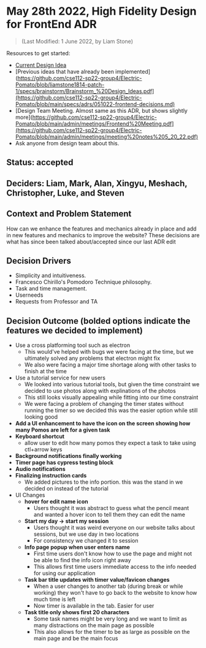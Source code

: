 # May 28th 2022, High Fidelity Design for FrontEnd ADR
> (Last Modified: 1 June 2022, by Liam Stone)

Resources to get started:

- [Current Design Idea](https://www.figma.com/file/0xkjAbdUK1WsQjAqwKRYTc/Electric-Pomato-Prototype?node-id=0%3A1)
- [Previous ideas that have already been implemented](https://github.com/cse112-sp22-group4/Electric-Pomato/blob/liamstone1814-patch-1/specs/brainstorm/Brainstorm_%20Design_Ideas.pdf](https://github.com/cse112-sp22-group4/Electric-Pomato/blob/main/specs/adrs/051022-frontend-decisions.md)
- [Design Team Meeting. Almost same as this ADR, but shows slightly more](https://github.com/cse112-sp22-group4/Electric-Pomato/blob/main/admin/meetings/Frontend%20Meeting.pdf](https://github.com/cse112-sp22-group4/Electric-Pomato/blob/main/admin/meetings/meeting%20notes%205_20_22.pdf)
- Ask anyone from design team about this.

## Status: accepted

## Deciders: Liam, Mark, Alan, Xingyu, Meshach, Christopher, Luke, and Steven

## Context and Problem Statement

How can we enhance the features and mechanics already in place and add in new features and mechanics to improve the website? These decisions are what has since been talked about/accepted since our last ADR edit

## Decision Drivers

- Simplicity and intuitiveness.
- Francesco Chirillo's Pomodoro Technique philosophy.
- Task and time management.
- Userneeds
- Requests from Professor and TA

## Decision Outcome (bolded options indicate the features we decided to implement)

  - Use a cross platforming tool such as electron
    - This would've helped with bugs we were facing at the time, but we ultimately solved any problems that electron might fix
    - We also were facing a major time shortage along with other tasks to finish at the time
  - Use a tutorial service for new users
    - We looked into various tutorial tools, but given the time constraint we decided to use photos along with explinations of the photos
    - This still looks visually appealing while fitting into our time constraint
    - We were facing a problem of changing the timer states without running the timer so we decided this was the easier option while still looking good
  - __Add a UI enhancement to have the icon on the screen showing how many Pomos are left for a given task__	
  - __Keyboard shortcut__
    - allow user to edit how many pomos they expect a task to take using ctl+arrow keys
  - __Background notifications finally working__			
  - __Timer page has cypress testing block__
  - __Audio notifications__				
  - __Finalizing instruction cards__	
    - We added pictures to the info portion. this was the stand in we decided on instead of the tutorial	
  - UI Changes
    - __hover for edit name icon__
      - Users thought it was abstract to guess what the pencil meant and wanted a hover icon to tell them they can edit the name
    - __Start my day → start my session__
      - Users thought it was weird everyone on our website talks about sessions, but we use day in two locations
      - For consistency we changed it to session
    - __Info page popup when user enters name__
      - First time users don't know how to use the page and might not be able to find the info icon right away
      - This allows first time users immediate access to the info needed for using our application	 			
    - __Task bar title updates with timer value/favicon changes__
      - When a user changes to another tab (during break or while working) they won't have to go back to the website to know how much time is left
      - Now timer is available in the tab. Easier for user	
    - __Task title only shows first 20 characters__
      - Some task names might be very long and we want to limit as many distractions on the main page as possible
      - This also allows for the timer to be as large as possible on the main page and be the main focus
 
